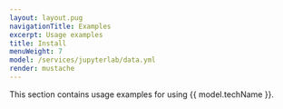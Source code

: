 ```yaml
---
layout: layout.pug
navigationTitle: Examples
excerpt: Usage examples
title: Install
menuWeight: 7
model: /services/jupyterlab/data.yml
render: mustache
---
```

This section contains usage examples for using {{ model.techName }}.

